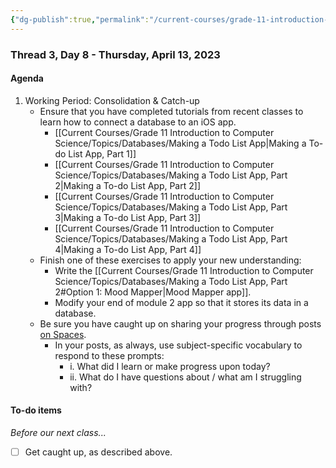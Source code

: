 ```yaml
---
{"dg-publish":true,"permalink":"/current-courses/grade-11-introduction-to-computer-science/section-1/thread-3/day-8/","dgHomeLink":false}
---
```


### Thread 3, Day 8 - Thursday, April 13, 2023

#### Agenda

1. Working Period: Consolidation & Catch-up
	- Ensure that you have completed tutorials from recent classes to learn how to connect a database to an iOS app.
		- [[Current Courses/Grade 11 Introduction to Computer Science/Topics/Databases/Making a Todo List App|Making a To-do List App, Part 1]]
		- [[Current Courses/Grade 11 Introduction to Computer Science/Topics/Databases/Making a Todo List App, Part 2|Making a To-do List App, Part 2]]
		- [[Current Courses/Grade 11 Introduction to Computer Science/Topics/Databases/Making a Todo List App, Part 3|Making a To-do List App, Part 3]]
		- [[Current Courses/Grade 11 Introduction to Computer Science/Topics/Databases/Making a Todo List App, Part 4|Making a To-do List App, Part 4]]
	- Finish one of these exercises to apply your new understanding:
		- Write the [[Current Courses/Grade 11 Introduction to Computer Science/Topics/Databases/Making a Todo List App, Part 2#Option 1: Mood Mapper|Mood Mapper app]].
		- Modify your end of module 2 app so that it stores its data in a database.
	- Be sure you have caught up on sharing your progress through posts [on Spaces](https://ca.spacesedu.com/).
		- In your posts, as always, use subject-specific vocabulary to respond to these prompts:
			- i. What did I learn or make progress upon today?
			- ii. What do I have questions about / what am I struggling with?
	  
#### To-do items
*Before our next class...*
- [ ] Get caught up, as described above.